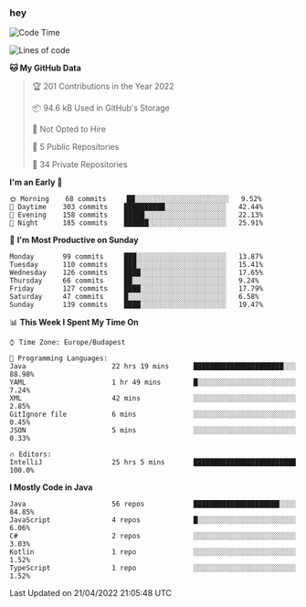### hey

<!--START_SECTION:waka-->
![Code Time](http://img.shields.io/badge/Code%20Time-693%20hrs%2056%20mins-blue)

![Lines of code](https://img.shields.io/badge/From%20Hello%20World%20I%27ve%20Written-491%20Thousand%20lines%20of%20code-blue)

**🐱 My GitHub Data** 

> 🏆 201 Contributions in the Year 2022
 > 
> 📦 94.6 kB Used in GitHub's Storage 
 > 
> 🚫 Not Opted to Hire
 > 
> 📜 5 Public Repositories 
 > 
> 🔑 34 Private Repositories  
 > 
**I'm an Early 🐤** 

```text
🌞 Morning    68 commits     ██░░░░░░░░░░░░░░░░░░░░░░░   9.52% 
🌆 Daytime    303 commits    ██████████░░░░░░░░░░░░░░░   42.44% 
🌃 Evening    158 commits    █████░░░░░░░░░░░░░░░░░░░░   22.13% 
🌙 Night      185 commits    ██████░░░░░░░░░░░░░░░░░░░   25.91%

```
📅 **I'm Most Productive on Sunday** 

```text
Monday       99 commits     ███░░░░░░░░░░░░░░░░░░░░░░   13.87% 
Tuesday      110 commits    ███░░░░░░░░░░░░░░░░░░░░░░   15.41% 
Wednesday    126 commits    ████░░░░░░░░░░░░░░░░░░░░░   17.65% 
Thursday     66 commits     ██░░░░░░░░░░░░░░░░░░░░░░░   9.24% 
Friday       127 commits    ████░░░░░░░░░░░░░░░░░░░░░   17.79% 
Saturday     47 commits     █░░░░░░░░░░░░░░░░░░░░░░░░   6.58% 
Sunday       139 commits    ████░░░░░░░░░░░░░░░░░░░░░   19.47%

```


📊 **This Week I Spent My Time On** 

```text
⌚︎ Time Zone: Europe/Budapest

💬 Programming Languages: 
Java                     22 hrs 19 mins      ██████████████████████░░░   88.98% 
YAML                     1 hr 49 mins        █░░░░░░░░░░░░░░░░░░░░░░░░   7.24% 
XML                      42 mins             ░░░░░░░░░░░░░░░░░░░░░░░░░   2.85% 
GitIgnore file           6 mins              ░░░░░░░░░░░░░░░░░░░░░░░░░   0.45% 
JSON                     5 mins              ░░░░░░░░░░░░░░░░░░░░░░░░░   0.33%

🔥 Editors: 
IntelliJ                 25 hrs 5 mins       █████████████████████████   100.0%

```

**I Mostly Code in Java** 

```text
Java                     56 repos            █████████████████████░░░░   84.85% 
JavaScript               4 repos             █░░░░░░░░░░░░░░░░░░░░░░░░   6.06% 
C#                       2 repos             ░░░░░░░░░░░░░░░░░░░░░░░░░   3.03% 
Kotlin                   1 repo              ░░░░░░░░░░░░░░░░░░░░░░░░░   1.52% 
TypeScript               1 repo              ░░░░░░░░░░░░░░░░░░░░░░░░░   1.52%

```



 Last Updated on 21/04/2022 21:05:48 UTC
<!--END_SECTION:waka-->
